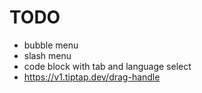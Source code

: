 # TODO
- bubble menu
- slash menu
- code block with tab and language select
- https://v1.tiptap.dev/drag-handle